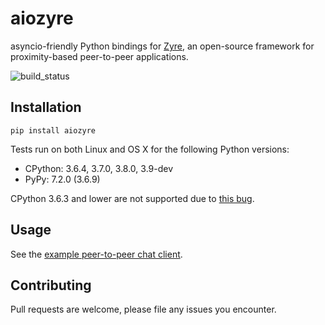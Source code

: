 # aiozyre
asyncio-friendly Python bindings for [Zyre](https://github.com/zeromq/zyre), an open-source framework for proximity-based peer-to-peer applications.

![build_status](https://travis-ci.org/elijahr/aiozyre.svg?branch=master)

## Installation

```shell
pip install aiozyre
```

Tests run on both Linux and OS X for the following Python versions:
* CPython: 3.6.4, 3.7.0, 3.8.0, 3.9-dev
* PyPy: 7.2.0 (3.6.9)

CPython 3.6.3 and lower are not supported due to [this bug](https://bugs.python.org/issue20891).

## Usage

See the [example peer-to-peer chat client](https://github.com/elijahr/aiozyre/blob/master/examples/chatter.py).

## Contributing

Pull requests are welcome, please file any issues you encounter.